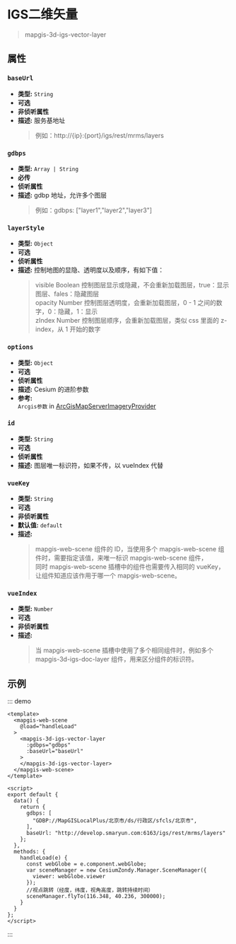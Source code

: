 # IGS二维矢量

> mapgis-3d-igs-vector-layer

## 属性

### `baseUrl`

- **类型:** `String`
- **可选**
- **非侦听属性**
- **描述:** 服务基地址
  > 例如：http://{ip}:{port}/igs/rest/mrms/layers

### `gdbps`

- **类型:** `Array | String`
- **必传**
- **侦听属性**
- **描述:** gdbp 地址，允许多个图层
  > 例如：gdbps: ["layer1","layer2","layer3"]

### `layerStyle`

- **类型:** `Object`
- **可选**
- **侦听属性**
- **描述:** 控制地图的显隐、透明度以及顺序，有如下值：
  > visible Boolean 控制图层显示或隐藏，不会重新加载图层，true：显示图层、fales：隐藏图层 <br/>
  > opacity Number 控制图层透明度，会重新加载图层，0 - 1 之间的数字，0：隐藏，1：显示 <br/>
  > zIndex Number 控制图层顺序，会重新加载图层，类似 css 里面的 z-index，从 1 开始的数字 <br/>

### `options`

- **类型:** `Object`
- **可选**
- **侦听属性**
- **描述:** Cesium 的进阶参数
- **参考:** <br>
  `Arcgis参数` in [ArcGisMapServerImageryProvider](//http://develop.smaryun.com:8899/docs/other/mapgis-cesium/ArcGisMapServerImageryProvider.html?classFilter=ArcGisMapServerImageryProvider)

### `id`

- **类型:** `String`
- **可选**
- **侦听属性**
- **描述:** 图层唯一标识符，如果不传，以 vueIndex 代替

### `vueKey`

- **类型:** `String`
- **可选**
- **非侦听属性**
- **默认值:** `default`
- **描述:**
  > mapgis-web-scene 组件的 ID，当使用多个 mapgis-web-scene 组件时，需要指定该值，来唯一标识 mapgis-web-scene 组件， <br/>
  > 同时 mapgis-web-scene 插槽中的组件也需要传入相同的 vueKey，让组件知道应该作用于哪一个 mapgis-web-scene。

### `vueIndex`

- **类型:** `Number`
- **可选**
- **非侦听属性**
- **描述:**
  > 当 mapgis-web-scene 插槽中使用了多个相同组件时，例如多个 mapgis-3d-igs-doc-layer 组件，用来区分组件的标识符。

## 示例

::: demo

```vue
<template>
  <mapgis-web-scene
    @load="handleLoad"
  >
    <mapgis-3d-igs-vector-layer
      :gdbps="gdbps"
      :baseUrl="baseUrl"
    >
    </mapgis-3d-igs-vector-layer>
  </mapgis-web-scene>
</template>

<script>
export default {
  data() {
    return {
      gdbps: [
        "GDBP://MapGISLocalPlus/北京市/ds/行政区/sfcls/北京市",
      ],
      baseUrl: "http://develop.smaryun.com:6163/igs/rest/mrms/layers"
    };
  },
  methods: {
    handleLoad(e) {
      const webGlobe = e.component.webGlobe;
      var sceneManager = new CesiumZondy.Manager.SceneManager({
        viewer: webGlobe.viewer
      });
      //视点跳转（经度，纬度，视角高度，跳转持续时间）
      sceneManager.flyTo(116.348, 40.236, 300000);
    }
  }
};
</script>
```

:::